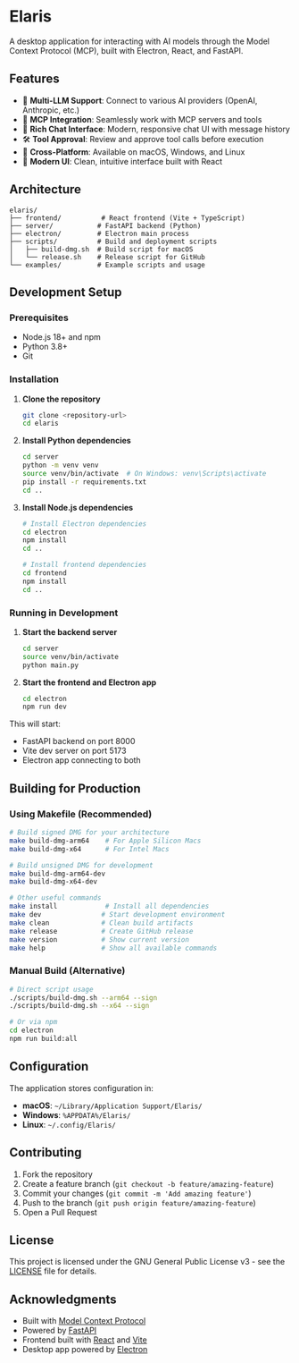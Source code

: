 # Elaris

A desktop application for interacting with AI models through the Model Context Protocol (MCP), built with Electron, React, and FastAPI.

## Features

- 🤖 **Multi-LLM Support**: Connect to various AI providers (OpenAI, Anthropic, etc.)
- 🔌 **MCP Integration**: Seamlessly work with MCP servers and tools
- 💬 **Rich Chat Interface**: Modern, responsive chat UI with message history
- 🛠️ **Tool Approval**: Review and approve tool calls before execution
- 📱 **Cross-Platform**: Available on macOS, Windows, and Linux
- 🎨 **Modern UI**: Clean, intuitive interface built with React

## Architecture

```
elaris/
├── frontend/          # React frontend (Vite + TypeScript)
├── server/           # FastAPI backend (Python)
├── electron/         # Electron main process
├── scripts/          # Build and deployment scripts
│   ├── build-dmg.sh  # Build script for macOS
│   └── release.sh    # Release script for GitHub
└── examples/         # Example scripts and usage
```

## Development Setup

### Prerequisites

- Node.js 18+ and npm
- Python 3.8+
- Git

### Installation

1. **Clone the repository**
   ```bash
   git clone <repository-url>
   cd elaris
   ```

2. **Install Python dependencies**
   ```bash
   cd server
   python -m venv venv
   source venv/bin/activate  # On Windows: venv\Scripts\activate
   pip install -r requirements.txt
   cd ..
   ```

3. **Install Node.js dependencies**
   ```bash
   # Install Electron dependencies
   cd electron
   npm install
   cd ..
   
   # Install frontend dependencies
   cd frontend
   npm install
   cd ..
   ```

### Running in Development

1. **Start the backend server**
   ```bash
   cd server
   source venv/bin/activate
   python main.py
   ```

2. **Start the frontend and Electron app**
   ```bash
   cd electron
   npm run dev
   ```

This will start:
- FastAPI backend on port 8000
- Vite dev server on port 5173
- Electron app connecting to both

## Building for Production

### Using Makefile (Recommended)

```bash
# Build signed DMG for your architecture
make build-dmg-arm64    # For Apple Silicon Macs
make build-dmg-x64      # For Intel Macs

# Build unsigned DMG for development
make build-dmg-arm64-dev
make build-dmg-x64-dev

# Other useful commands
make install            # Install all dependencies
make dev               # Start development environment
make clean             # Clean build artifacts
make release           # Create GitHub release
make version           # Show current version
make help              # Show all available commands
```

### Manual Build (Alternative)

```bash
# Direct script usage
./scripts/build-dmg.sh --arm64 --sign
./scripts/build-dmg.sh --x64 --sign

# Or via npm
cd electron
npm run build:all
```

## Configuration

The application stores configuration in:
- **macOS**: `~/Library/Application Support/Elaris/`
- **Windows**: `%APPDATA%/Elaris/`
- **Linux**: `~/.config/Elaris/`

## Contributing

1. Fork the repository
2. Create a feature branch (`git checkout -b feature/amazing-feature`)
3. Commit your changes (`git commit -m 'Add amazing feature'`)
4. Push to the branch (`git push origin feature/amazing-feature`)
5. Open a Pull Request

## License

This project is licensed under the GNU General Public License v3 - see the [LICENSE](LICENSE) file for details.

## Acknowledgments

- Built with [Model Context Protocol](https://github.com/modelcontextprotocol/python-sdk)
- Powered by [FastAPI](https://fastapi.tiangolo.com/)
- Frontend built with [React](https://reactjs.org/) and [Vite](https://vitejs.dev/)
- Desktop app powered by [Electron](https://electronjs.org/)
